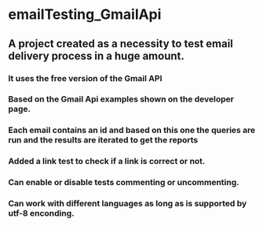 # emailTesting_GmailApi

## A project created as a necessity to test email delivery process in a huge amount.

### It uses the free version of the Gmail API

### Based on the Gmail Api examples shown on the developer page.

### Each email contains an id and based on this one the queries are run and the results are iterated to get the reports

### Added a link test to check if a link is correct or not.

### Can enable or disable tests commenting or uncommenting. 

### Can work with different languages as long as is supported by utf-8 enconding. 


